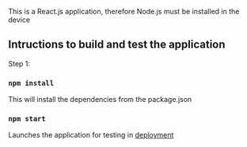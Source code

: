 This is a React.js application, therefore Node.js must be installed in the device

## Intructions to build and test the application

Step 1:

### `npm install`

This will install the dependencies from the package.json

### `npm start`

Launches the application for testing in [deployment](http://localhost:3000/) 

